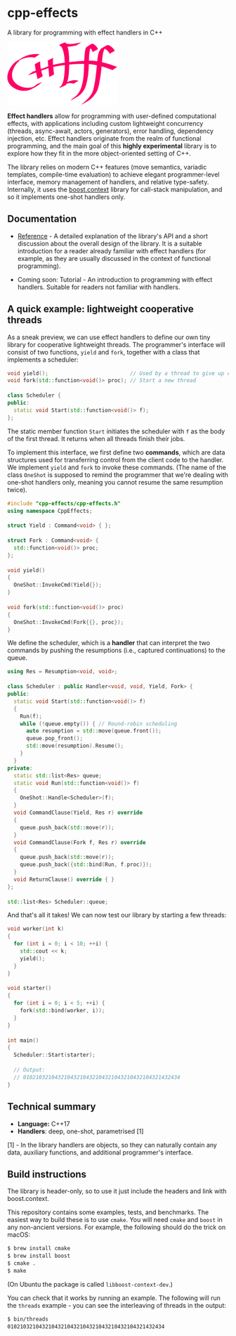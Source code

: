 # cpp-effects
A library for programming with effect handlers in C++

![The C++Eff logo](doc/img/logo-250.png)

**Effect handlers** allow for programming with user-defined computational effects, with applications including custom lightweight concurrency (threads, async-await, actors, generators), error handling, dependency injection, etc. Effect handlers originate from the realm of functional programming, and the main goal of this **highly experimental** library is to explore how they fit in the more object-oriented setting of C++.

The library relies on modern C++ features (move semantics, variadic templates, compile-time evaluation) to achieve elegant programmer-level interface, memory management of handlers, and relative type-safety. Internally, it uses the [boost.context](https://www.boost.org/doc/libs/1_74_0/libs/context/doc/html/index.html) library for call-stack manipulation, and so it implements one-shot handlers only.

## Documentation

- [Reference](doc/refman.md) - A detailed explanation of the library's API and a short discussion about the overall design of the library. It is a suitable introduction for a reader already familiar with effect handlers (for example, as they are usually discussed in the context of functional programming).

- Coming soon: Tutorial - An introduction to programming with effect handlers. Suitable for readers not familiar with handlers.

## A quick example: lightweight cooperative threads

As a sneak preview, we can use effect handlers to define our own tiny library for cooperative lightweight threads. The programmer's interface will consist of two functions, `yield` and `fork`, together with a class that implements a scheduler: 

```cpp
void yield();                          // Used by a thread to give up control
void fork(std::function<void()> proc); // Start a new thread

class Scheduler {
public:
  static void Start(std::function<void()> f);
};
```

The static member function `Start` initiates the scheduler with `f` as the body of the first thread. It returns when all threads finish their jobs.

To implement this interface, we first define two **commands**, which are data structures used for transferring control from the client code to the handler. We implement `yield` and `fork` to invoke these commands. (The name of the class `OneShot` is supposed to remind the programmer that we're dealing with one-shot handlers only, meaning you cannot resume the same resumption twice). 

```cpp
#include "cpp-effects/cpp-effects.h"
using namespace CppEffects;

struct Yield : Command<void> { };

struct Fork : Command<void> {
  std::function<void()> proc;
};

void yield()
{
  OneShot::InvokeCmd(Yield{});
}

void fork(std::function<void()> proc)
{
  OneShot::InvokeCmd(Fork{{}, proc});
}
```

We define the scheduler, which is a **handler** that can interpret the two commands by pushing the resumptions (i.e., captured continuations) to the queue.

```cpp
using Res = Resumption<void, void>;

class Scheduler : public Handler<void, void, Yield, Fork> {
public:
  static void Start(std::function<void()> f)
  {
    Run(f);
    while (!queue.empty()) { // Round-robin scheduling
      auto resumption = std::move(queue.front());
      queue.pop_front();
      std::move(resumption).Resume();
    }
  }
private:
  static std::list<Res> queue;
  static void Run(std::function<void()> f)
  {
    OneShot::Handle<Scheduler>(f);
  }
  void CommandClause(Yield, Res r) override
  {
    queue.push_back(std::move(r));
  }
  void CommandClause(Fork f, Res r) override
  {
    queue.push_back(std::move(r));
    queue.push_back({std::bind(Run, f.proc)});
  }
  void ReturnClause() override { }
};

std::list<Res> Scheduler::queue;
```

And that's all it takes! We can now test our library by starting a few threads:

```cpp
void worker(int k)
{
  for (int i = 0; i < 10; ++i) {
    std::cout << k;
    yield();
  }
}

void starter()
{
  for (int i = 0; i < 5; ++i) {
    fork(std::bind(worker, i));
  }
}

int main()
{
  Scheduler::Start(starter);

  // Output:
  // 01021032104321043210432104321043210432104321432434
}
```

## Technical summary

- **Language:** C++17
- **Handlers**: deep, one-shot, parametrised [1]

[1] - In the library handlers are objects, so they can naturally contain any data, auxiliary functions, and additional programmer's interface.

## Build instructions

The library is header-only, so to use it just include the headers and link with boost.context.

This repository contains some examples, tests, and benchmarks. The easiest way to build these is to use `cmake`. You will need `cmake` and `boost` in any non-ancient versions. For example, the following should do the trick on macOS:

```bash
$ brew install cmake
$ brew install boost
$ cmake .
$ make
```

(On Ubuntu the package is called `libboost-context-dev`.)

You can check that it works by running an example. The following will run the `threads` example - you can see the interleaving of threads in the output:

```bash
$ bin/threads
01021032104321043210432104321043210432104321432434
```
